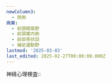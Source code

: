 ```yaml
---
newColumn3:
  - 両側
病巣:
  - 前頭眼窩野
  - 前頭葉内側
  - 前部帯状回
  - 補足運動野
lastmod: '2025-03-03'
last_edited: 2025-02-27T00:00:00.000Z
---
```


神経心理検査:: 
